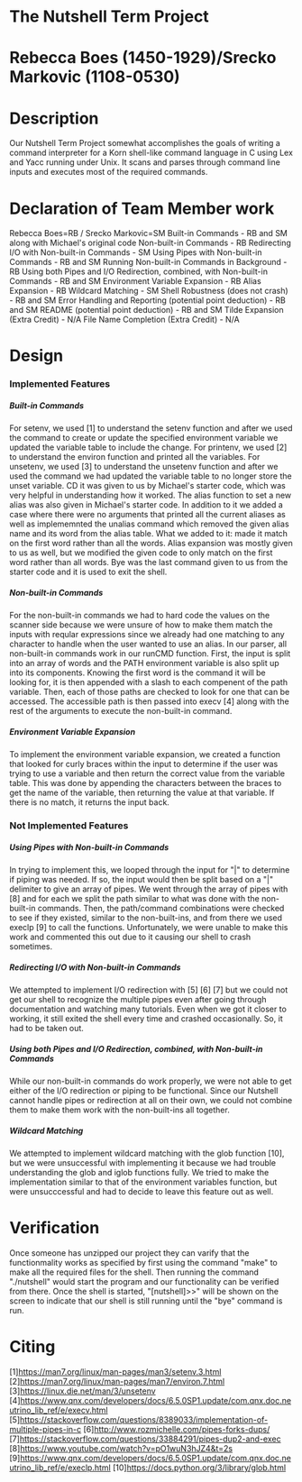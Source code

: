 # The Nutshell Term Project
# Rebecca Boes (1450-1929)/Srecko Markovic (1108-0530)
# Description
Our Nutshell Term Project somewhat accomplishes the goals of writing a command interpreter for a Korn shell-like command language in C using Lex and Yacc running under Unix. It scans and parses through command line inputs and executes most of the required commands.
# Declaration of Team Member work
Rebecca Boes=RB / Srecko Markovic=SM
Built-in Commands - RB and SM along with Michael's original code
Non-built-in Commands - RB
Redirecting I/O with Non-built-in Commands - SM
Using Pipes with Non-built-in Commands - RB and SM
Running Non-built-in Commands in Background - RB
Using both Pipes and I/O Redirection, combined, with Non-built-in Commands - RB and SM
Environment Variable Expansion - RB
Alias Expansion - RB
Wildcard Matching - SM
Shell Robustness (does not crash) - RB and SM
Error Handling and Reporting (potential point deduction) - RB and SM
README (potential point deduction) - RB and SM
Tilde Expansion (Extra Credit) - N/A
File Name Completion (Extra Credit) - N/A
# Design
### Implemented Features
##### Built-in Commands
For setenv, we used [1] to understand the setenv function and after we used the command to create or update the specified environment variable we updated the variable table to include the change.
For printenv, we used [2] to understand the environ function and printed all the variables.
For unsetenv, we used [3] to understand the unsetenv function and after we used the command we had updated the variable table to no longer store the unset variable.
CD it was given to us by Michael's starter code, which was very helpful in understanding how it worked.
The alias function to set a new alias was also given in Michael's starter code. In addition to it we added a case where there were no arguments that printed all the current aliases as well as implememnted the unalias command which removed the given alias name and its word from the alias table. What we added to it: made it match on the first word rather than all the words.
Alias expansion was mostly given to us as well, but we modified the given code to only match on the first word rather than all words.
Bye was the last command given to us from the starter code and it is used to exit the shell.
##### Non-built-in Commands
For the non-built-in commands we had to hard code the values on the scanner side because we were unsure of how to make them match the inputs with reqular expressions since we already had one matching to any character to handle when the user wanted to use an alias. In our parser, all non-built-in commands work in our runCMD function. First, the input is split into an array of words and the PATH environment variable is also split up into its components. Knowing the first word is the command it will be looking for, it is then appended with a slash to each compenent of the path variable. Then, each of those paths are checked to look for one that can be accessed. The accessible path is then passed into execv [4] along with the rest of the arguments to execute the non-built-in command.
##### Environment Variable Expansion
To implement the environment variable expansion, we created a function that looked for curly braces within the input to determine if the user was trying to use a variable and then return the correct value from the variable table. This was done by appending the characters between the braces to get the name of the variable, then returning the value at that variable. If there is no match, it returns the input back.
### Not Implemented Features
##### Using Pipes with Non-built-in Commands
In trying to implement this, we looped through the input for "|" to determine if piping was needed. If so, the input would then be split based on a "|" delimiter to give an array of pipes. We went through the array of pipes with [8] and for each we split the path similar to what was done with the non-built-in commands. Then, the path/command combinations were checked to see if they existed, similar to the non-built-ins, and from there we used execlp [9] to call the functions. Unfortunately, we were unable to make this work and commented this out due to it causing our shell to crash sometimes.
##### Redirecting I/O with Non-built-in Commands
We attempted to implement I/O redirection with [5] [6] [7] but we could not get our shell to recognize the multiple pipes even after going through documentation and watching many tutorials. Even when we got it closer to working, it still exited the shell every time and crashed occasionally. So, it had to be taken out.
##### Using both Pipes and I/O Redirection, combined, with Non-built-in Commands
While our non-built-in commands do work properly, we were not able to get either of the I/O redirection or piping to be functional. Since our Nutshell cannot handle pipes or redirection at all on their own, we could not combine them to make them work with the non-built-ins all together.
##### Wildcard Matching
We attempted to implement wildcard matching with the glob function [10], but we were unsuccessful with implementing it because we had trouble understanding the glob and iglob functions fully. We tried to make the implementation similar to that of the environment variables function, but were unsucccessful and had to decide to leave this feature out as well.
# Verification
Once someone has unzipped our project they can varify that the functionmality works as specified by first using the command "make" to make all the required files for the shell. Then running the command "./nutshell" would start the program and our functionality can be verified from there. Once the shell is started, "[nutshell]>>" will be shown on the screen to indicate that our shell is still running until the "bye" command is run.
# Citing
[1]https://man7.org/linux/man-pages/man3/setenv.3.html
[2]https://man7.org/linux/man-pages/man7/environ.7.html
[3]https://linux.die.net/man/3/unsetenv
[4]https://www.qnx.com/developers/docs/6.5.0SP1.update/com.qnx.doc.neutrino_lib_ref/e/execv.html
[5]https://stackoverflow.com/questions/8389033/implementation-of-multiple-pipes-in-c
[6]http://www.rozmichelle.com/pipes-forks-dups/
[7]https://stackoverflow.com/questions/33884291/pipes-dup2-and-exec
[8]https://www.youtube.com/watch?v=pO1wuN3hJZ4&t=2s
[9]https://www.qnx.com/developers/docs/6.5.0SP1.update/com.qnx.doc.neutrino_lib_ref/e/execlp.html
[10]https://docs.python.org/3/library/glob.html